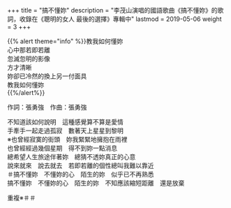+++
title = "搞不懂妳"
description = "李茂山演唱的國語歌曲《搞不懂妳》的歌詞，收錄在《聰明的女人 最後的選擇》專輯中"
lastmod = 2019-05-06
weight = 3
+++

{{% alert theme="info" %}}教我如何懂妳<br/>心中那若即若離<br/>忽滅忽明的影像<br/>方才清晰<br/>妳卻已冷然的換上另一付面具<br/>教我如何懂妳<br/>{{%/alert%}}

作詞：張勇強　作曲：張勇強

不知道該如何說明　這種感覺算不算是愛情  
手牽手一起走過孤寂　數著天上星星到黎明  
※也曾經寂寞的街頭　妳我緊緊地擁抱在雨裡  
也曾經經過幾個星期　得不到妳一點消息  
總希望人生旅途伴著妳　總猜不透妳真正的心意  
說來就來　說去就去　若即若離的個性總叫我難以靠近  
＃搞不懂妳　不懂妳的心　陌生的妳　似乎已不再熟悉  
搞不懂妳　不懂妳的心　陌生的妳　不知應該縮短距離　還是放棄  

重複※＃＃
